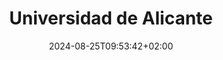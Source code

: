 ---
date: '2024-08-25T09:53:42+02:00' # date in which the content is created - defaults to "today"
title: 'Universidad de Alicante'
draft: false # set to "true" if you want to hide the content 

university: "Universidad de Alicante"
year: "Septiembre 2020 - Junio 2025"
degree: "Grado en Ingeniería Informática"

---